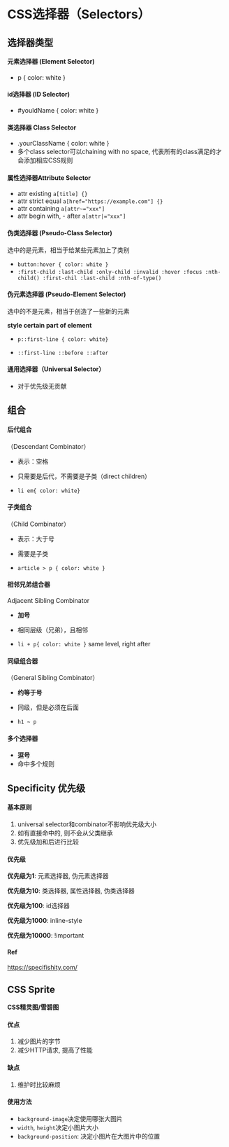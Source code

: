 # CSS选择器（Selectors）

## 选择器类型

#### 元素选择器 (Element Selector)

- p { color: white }



#### id选择器 (ID Selector)

- #youIdName { color: white }




#### 类选择器 Class Selector

- \.yourClassName { color: white }
- 多个class selector可以chaining with no space, 代表所有的class满足的才会添加相应CSS规则



#### 属性选择器Attribute Selector

- attr existing `a[title] {}`
- attr strict equal `a[href="https://example.com"] {}`
- attr containing `a[attr~="xxx"]`
- attr begin with, - after `a[attr|="xxx"]`



#### 伪类选择器 (Pseudo-Class Selector)

选中的是元素，相当于给某些元素加上了类别

- `button:hover { color: white }`
- `:first-child :last-child :only-child :invalid :hover :focus :nth-child() :first-chil :last-child :nth-of-type()`



#### 伪元素选择器 (Pseudo-Element Selector)

选中的不是元素，相当于创造了一些新的元素

**style certain part of element**

- `p::first-line { color: white}`

- `::first-line ::before ::after`



#### 通用选择器（Universal Selector）

- 对于优先级无贡献









## 组合

#### 后代组合 

（Descendant Combinator）

- 表示：空格
- 只需要是后代，不需要是子类（direct children）

- `li em{ color: white}`  



#### 子类组合

（Child Combinator）

- 表示：大于号
- 需要是子类

-  `article > p { color: white }` 



#### 相邻兄弟组合器

Adjacent Sibling Combinator

- **加号**

- 相同层级（兄弟），且相邻

- `li + p{ color: white }` same level, right after



#### 同级组合器

（General Sibling Combinator）

- **约等于号**
- 同级，但是必须在后面

- `h1 ~ p`



#### 多个选择器

- **逗号**
- 命中多个规则



## Specificity 优先级

#### 基本原则

1. universal selector和combinator不影响优先级大小
2. 如有直接命中的, 则不会从父类继承
3. 优先级加和后进行比较



#### 优先级

**优先级为1**: 元素选择器, 伪元素选择器

**优先级为10**: 类选择器, 属性选择器, 伪类选择器

**优先级为100**: id选择器

**优先级为1000**: inline-style

**优先级为10000**: !important



#### Ref

https://specifishity.com/



## CSS Sprite

**CSS精灵图/雪碧图**



#### 优点

1. 减少图片的字节
2. 减少HTTP请求, 提高了性能



#### 缺点

1. 维护时比较麻烦



#### 使用方法

- `background-image`决定使用哪张大图片
- `width`, `height`决定小图片大小
- `background-position`: 决定小图片在大图片中的位置